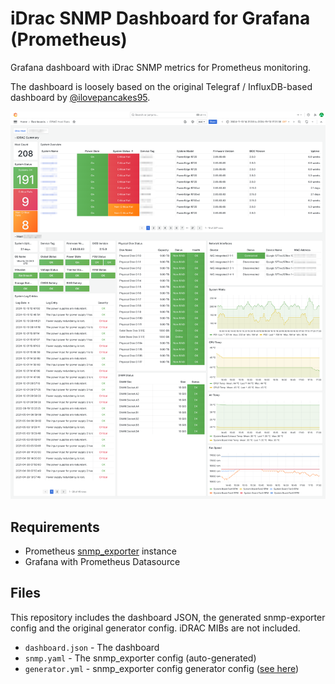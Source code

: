 # iDrac SNMP Dashboard for Grafana (Prometheus)

Grafana dashboard with iDrac SNMP metrics for Prometheus monitoring.

The dashboard is loosely based on the original Telegraf / InfluxDB-based dashboard by [@ilovepancakes95](https://github.com/ilovepancakes95/idrac_snmp-grafana).

![Dashboard Screenshot](screenshot.png)

## Requirements

- Prometheus [snmp_exporter](https://github.com/prometheus/snmp_exporter) instance
- Grafana with Prometheus Datasource

## Files

This repository includes the dashboard JSON, the generated snmp-exporter config and the original generator config. iDRAC MIBs are not included.

- `dashboard.json` - The dashboard
- `snmp.yaml` - The snmp_exporter config (auto-generated)
- `generator.yml` - snmp_exporter config generator config ([see here](https://github.com/prometheus/snmp_exporter/tree/main/generator))

